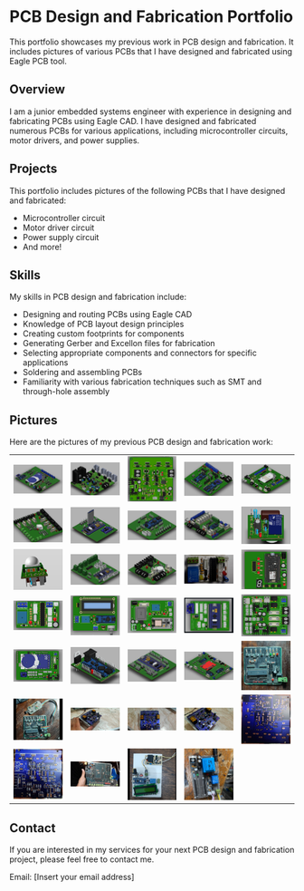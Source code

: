 # PCB Design and Fabrication Portfolio
This portfolio showcases my previous work in PCB design and fabrication. It includes pictures of various PCBs that I have designed and fabricated using Eagle PCB tool.

## Overview
I am a junior embedded systems engineer with experience in designing and fabricating PCBs using Eagle CAD. I have designed and fabricated numerous PCBs for various applications, including microcontroller circuits, motor drivers, and power supplies.

## Projects
This portfolio includes pictures of the following PCBs that I have designed and fabricated:

- Microcontroller circuit
- Motor driver circuit
- Power supply circuit
- And more!

## Skills
My skills in PCB design and fabrication include:

- Designing and routing PCBs using Eagle CAD
- Knowledge of PCB layout design principles
- Creating custom footprints for components
- Generating Gerber and Excellon files for fabrication
- Selecting appropriate components and connectors for specific applications
- Soldering and assembling PCBs
- Familiarity with various fabrication techniques such as SMT and through-hole assembly


## Pictures
Here are the pictures of my previous PCB design and fabrication work:

|  |  |  |  |  |
| ------- | ------- | ------- | ------- | ------- |
| <img src='pcb_images/base-1.png' width='300' /> | <img src='pcb_images/cytron-1.png' width='300' /> | <img src='pcb_images/cytron-2.png' width='300' /> | <img src='pcb_images/dababa.png' width='300' /> | <img src='pcb_images/due.png' width='300' /> |
| <img src='pcb_images/main_power.png' width='300' /> | <img src='pcb_images/main_stm.png' width='300' /> | <img src='pcb_images/nano-master.png' width='300' /> | <img src='pcb_images/nemotic-horse.png' width='300' /> | <img src='pcb_images/pir-1.png' width='300' /> |
| <img src='pcb_images/pir-2.png' width='300' /> | <img src='pcb_images/piston_stm.png' width='300' /> | <img src='pcb_images/power-distribution.png' width='300' /> | <img src='pcb_images/proj-1.png' width='300' /> | <img src='pcb_images/proj-11.png' width='300' /> |
| <img src='pcb_images/proj-2.png' width='300' /> | <img src='pcb_images/proj-4.png' width='300' /> | <img src='pcb_images/proj-6.png' width='300' /> | <img src='pcb_images/proj-7.png' width='300' /> | <img src='pcb_images/proj-8.png' width='300' /> |
| <img src='pcb_images/proj-9.png' width='300' /> | <img src='pcb_images/ps22.png' width='300' /> | <img src='pcb_images/stm_shild.png' width='300' /> | <img src='pcb_images/tiva-c.png' width='300' /> | <img src='pcb_images/z.avr-1.png' width='300' /> |
| <img src='pcb_images/z.avr-2.png' width='300' /> | <img src='pcb_images/z.cytron-3.jpg' width='300' /> | <img src='pcb_images/z.cytron-4.jpg' width='300' /> | <img src='pcb_images/z.cytron-5.jpg' width='300' /> | <img src='pcb_images/z.cytron-6.png' width='300' /> |
| <img src='pcb_images/z.cytron-7.png' width='300' /> | <img src='pcb_images/z.proj-10.jpeg' width='300' /> | <img src='pcb_images/z.proj-3.png' width='300' /> | <img src='pcb_images/z.proj-5.jpg' width='300' /> | |

## Contact
If you are interested in my services for your next PCB design and fabrication project, please feel free to contact me.

Email: [Insert your email address]